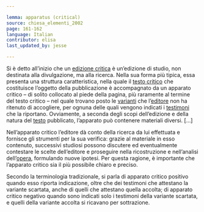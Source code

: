 ```yaml
---

lemma: apparatus (critical)
source: chiesa_elementi_2002
page: 161-162
language: Italian
contributor: elisa
last_updated_by: jesse

---
```


Si è detto all’inizio che un [edizione critica](editionCritical.html) è un’edizione di studio, non destinata alla divulgazione, ma alla ricerca. Nella sua forma più tipica, essa presenta una struttura caratteristica, nella quale il [testo critico](textCritical.html) che costituisce l’oggetto della pubblicazione è accompagnato da un apparato critico – di solito collocato al piede della pagina, più raramente al termine del testo critico – nel quale trovano posto le [varianti](variant.html) che l’[editore](editorScholarly.html) non ha ritenuto di accogliere, per ognuna delle quali vengono indicati i [testimoni](witness.html) che la riportano. Ovviamente, a seconda degli scopi dell’edizione e della natura del [testo](text.html) pubblicato, l’apparato può contenere materiali diversi. […]

Nell’apparato critico l’editore dà conto della ricerca da lui effettuata e fornisce gli strumenti per la sua verifica: grazie al materiale in esso contenuto, successivi studiosi possono discutere ed eventualmente contestare le scelte dell’editore e proseguire nella ricostruzione e nell’analisi dell’[opera](work.html), formulando nuove ipotesi. Per questa ragione, è importante che l’apparato critico sia il più possibile chiaro e preciso.

Secondo la terminologia tradizionale, si parla di apparato critico positivo quando esso riporta indicazione, oltre che dei testimoni che attestano la variante scartata, anche di quelli che attestano quella accolta; di apparato critico negativo quando sono indicati solo i testimoni della variante scartata, e quelli della variante accolta si ricavano per sottrazione.
